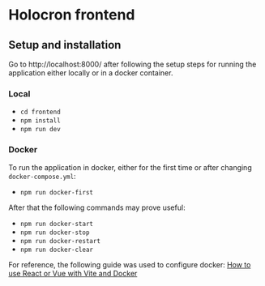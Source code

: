 # Holocron frontend

## Setup and installation
Go to http://localhost:8000/ after following the setup steps for running the application either locally or in a docker container.

### Local
  * `cd frontend`
  * `npm install`
  * `npm run dev`

### Docker
To run the application in docker, either for the first time or after changing `docker-compose.yml`:
* `npm run docker-first` 

After that the following commands may prove useful:
* `npm run docker-start`   
* `npm run docker-stop`
* `npm run docker-restart`
* `npm run docker-clear`

For reference, the following guide was used to configure docker: [How to use React or Vue with Vite and Docker ](https://dev.to/ysmnikhil/how-to-build-with-react-or-vue-with-vite-and-docker-1a3l)
